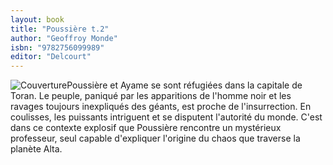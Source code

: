 ```yaml
---
layout: book
title: "Poussière t.2"
author: "Geoffroy Monde"
isbn: "9782756099989"
editor: "Delcourt"
---
```

![Couverture](/img/9782756099989.jpg)Poussière et Ayame se sont réfugiées dans la capitale de Toran. Le peuple, paniqué par les apparitions de l'homme noir et les ravages toujours inexpliqués des géants, est proche de l'insurrection. En coulisses, les puissants intriguent et se disputent l'autorité du monde. C'est dans ce contexte explosif que Poussière rencontre un mystérieux professeur, seul capable d'expliquer l'origine du chaos que traverse la planète Alta.

